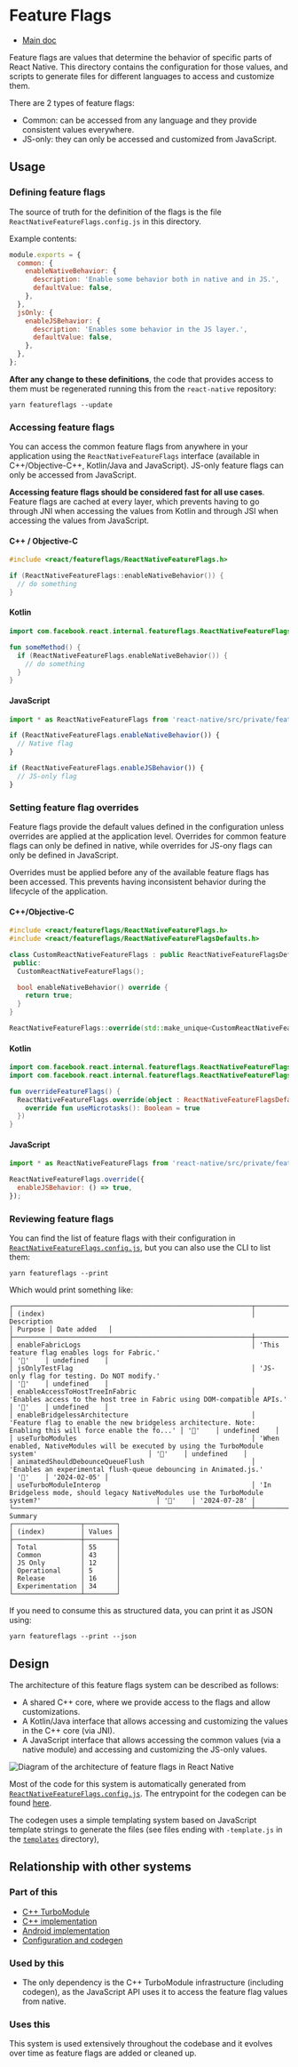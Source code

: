 # Feature Flags

- [Main doc](../../../../../../__docs__/README.md)

Feature flags are values that determine the behavior of specific parts of React
Native. This directory contains the configuration for those values, and scripts
to generate files for different languages to access and customize them.

There are 2 types of feature flags:

- Common: can be accessed from any language and they provide consistent values
  everywhere.
- JS-only: they can only be accessed and customized from JavaScript.

## Usage

### Defining feature flags

The source of truth for the definition of the flags is the file
`ReactNativeFeatureFlags.config.js` in this directory.

Example contents:

```javascript
module.exports = {
  common: {
    enableNativeBehavior: {
      description: 'Enable some behavior both in native and in JS.',
      defaultValue: false,
    },
  },
  jsOnly: {
    enableJSBehavior: {
      description: 'Enables some behavior in the JS layer.',
      defaultValue: false,
    },
  },
};
```

**After any change to these definitions**, the code that provides access to them
must be regenerated running this from the `react-native` repository:

```shell
yarn featureflags --update
```

### Accessing feature flags

You can access the common feature flags from anywhere in your application using
the `ReactNativeFeatureFlags` interface (available in C++/Objective-C++,
Kotlin/Java and JavaScript). JS-only feature flags can only be accessed from
JavaScript.

**Accessing feature flags should be considered fast for all use cases**. Feature
flags are cached at every layer, which prevents having to go through JNI when
accessing the values from Kotlin and through JSI when accessing the values from
JavaScript.

#### C++ / Objective-C

```c++
#include <react/featureflags/ReactNativeFeatureFlags.h>

if (ReactNativeFeatureFlags::enableNativeBehavior()) {
  // do something
}
```

#### Kotlin

```kotlin
import com.facebook.react.internal.featureflags.ReactNativeFeatureFlags

fun someMethod() {
  if (ReactNativeFeatureFlags.enableNativeBehavior()) {
    // do something
  }
}
```

#### JavaScript

```javascript
import * as ReactNativeFeatureFlags from 'react-native/src/private/featureflags/ReactNativeFeatureFlags';

if (ReactNativeFeatureFlags.enableNativeBehavior()) {
  // Native flag
}

if (ReactNativeFeatureFlags.enableJSBehavior()) {
  // JS-only flag
}
```

### Setting feature flag overrides

Feature flags provide the default values defined in the configuration unless
overrides are applied at the application level. Overrides for common feature
flags can only be defined in native, while overrides for JS-ony flags can only
be defined in JavaScript.

Overrides must be applied before any of the available feature flags has been
accessed. This prevents having inconsistent behavior during the lifecycle of the
application.

#### C++/Objective-C

```c++
#include <react/featureflags/ReactNativeFeatureFlags.h>
#include <react/featureflags/ReactNativeFeatureFlagsDefaults.h>

class CustomReactNativeFeatureFlags : public ReactNativeFeatureFlagsDefaults {
 public:
  CustomReactNativeFeatureFlags();

  bool enableNativeBehavior() override {
    return true;
  }
}

ReactNativeFeatureFlags::override(std::make_unique<CustomReactNativeFeatureFlags>());
```

#### Kotlin

```kotlin
import com.facebook.react.internal.featureflags.ReactNativeFeatureFlags
import com.facebook.react.internal.featureflags.ReactNativeFeatureFlagsDefaults

fun overrideFeatureFlags() {
  ReactNativeFeatureFlags.override(object : ReactNativeFeatureFlagsDefaults() {
    override fun useMicrotasks(): Boolean = true
  })
}
```

#### JavaScript

```javascript
import * as ReactNativeFeatureFlags from 'react-native/src/private/featureflags/ReactNativeFeatureFlags';

ReactNativeFeatureFlags.override({
  enableJSBehavior: () => true,
});
```

### Reviewing feature flags

You can find the list of feature flags with their configuration in
[`ReactNativeFeatureFlags.config.js`](../../../../scripts/featureflags/ReactNativeFeatureFlags.config.js),
but you can also use the CLI to list them:

```shell
yarn featureflags --print
```

Which would print something like:

```text
┌────────────────────────────────────────────────────────────┬───────────────────────────────────────────────────────────────────────────────────────────────────────────┬─────────┬──────────────┐
│ (index)                                                    │ Description                                                                                               │ Purpose │ Date added   │
├────────────────────────────────────────────────────────────┼───────────────────────────────────────────────────────────────────────────────────────────────────────────┼─────────┼──────────────┤
│ enableFabricLogs                                           │ 'This feature flag enables logs for Fabric.'                                                              │ '🔨'    │ undefined    │
│ jsOnlyTestFlag                                             │ 'JS-only flag for testing. Do NOT modify.'                                                                │ '🔨'    │ undefined    │
│ enableAccessToHostTreeInFabric                             │ 'Enables access to the host tree in Fabric using DOM-compatible APIs.'                                    │ '🚀'    │ undefined    │
│ enableBridgelessArchitecture                               │ 'Feature flag to enable the new bridgeless architecture. Note: Enabling this will force enable the fo...' │ '🚀'    │ undefined    │
│ useTurboModules                                            │ 'When enabled, NativeModules will be executed by using the TurboModule system'                            │ '🚀'    │ undefined    │
│ animatedShouldDebounceQueueFlush                           │ 'Enables an experimental flush-queue debouncing in Animated.js.'                                          │ '🧪'    │ '2024-02-05' │
│ useTurboModuleInterop                                      │ 'In Bridgeless mode, should legacy NativeModules use the TurboModule system?'                             │ '🧪'    │ '2024-07-28' │
└────────────────────────────────────────────────────────────┴───────────────────────────────────────────────────────────────────────────────────────────────────────────┴─────────┴──────────────┘
Summary
┌─────────────────┬────────┐
│ (index)         │ Values │
├─────────────────┼────────┤
│ Total           │ 55     │
│ Common          │ 43     │
│ JS Only         │ 12     │
│ Operational     │ 5      │
│ Release         │ 16     │
│ Experimentation │ 34     │
└─────────────────┴────────┘
```

If you need to consume this as structured data, you can print it as JSON using:

```shell
yarn featureflags --print --json
```

## Design

The architecture of this feature flags system can be described as follows:

- A shared C++ core, where we provide access to the flags and allow
  customizations.
- A Kotlin/Java interface that allows accessing and customizing the values in
  the C++ core (via JNI).
- A JavaScript interface that allows accessing the common values (via a native
  module) and accessing and customizing the JS-only values.

![Diagram of the architecture of feature flags in React Native](./architecture.excalidraw.svg)

Most of the code for this system is automatically generated from
[`ReactNativeFeatureFlags.config.js`](../../../../scripts/featureflags/ReactNativeFeatureFlags.config.js).
The entrypoint for the codegen can be found
[here](../../../../scripts/featureflags/index.js).

The codegen uses a simple templating system based on JavaScript template strings
to generate the files (see files ending with `-template.js` in the
[`templates`](../../../../scripts/featureflags/templates/) directory),

## Relationship with other systems

### Part of this

- [C++ TurboModule](../../../../ReactCommon/react/nativemodule/featureflags/__docs__/README.md)
- [C++ implementation](../../../../ReactCommon/react/featureflags/__docs__/README.md)
- [Android implementation](../../../../ReactAndroid/src/main/java/com/facebook/react/internal/featureflags/__docs__/README.md)
- [Configuration and codegen](../../../../scripts/featureflags/__docs__/README.md)

### Used by this

- The only dependency is the C++ TurboModule infrastructure (including codegen),
  as the JavaScript API uses it to access the feature flag values from native.

### Uses this

This system is used extensively throughout the codebase and it evolves over time
as feature flags are added or cleaned up.
